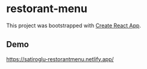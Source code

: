 # restorant-menu
This project was bootstrapped with [Create React App](https://github.com/facebook/create-react-app).
## Demo
https://satiroglu-restorantmenu.netlify.app/